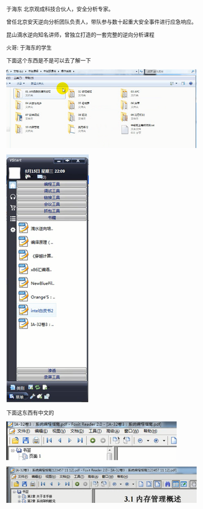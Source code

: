 于海东 北京观成科技合伙人，安全分析专家。

曾任北京安天逆向分析团队负责人，带队参与数十起重大安全事件进行应急响应。

昆山滴水逆向知名讲师，曾独立打造的一套完整的逆向分析课程



火哥: 于海东的学生

下面这个东西是不是可以去了解一下

![image-20230903155755261](./img/image-20230903155755261.png)



![image-20230909211337166](./img/image-20230909211337166.png)

 



下面这东西有中文的

![image-20230912014120927](./img/image-20230912014120927.png)



![image-20230913143513963](./img/image-20230913143513963.png)
